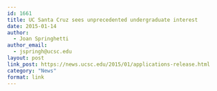 ```yaml
---
id: 1661
title: UC Santa Cruz sees unprecedented undergraduate interest
date: 2015-01-14
author:
  - Joan Springhetti
author_email:
  - jspringh@ucsc.edu
layout: post
link_post: https://news.ucsc.edu/2015/01/applications-release.html
category: "News"
format: link
---
```

